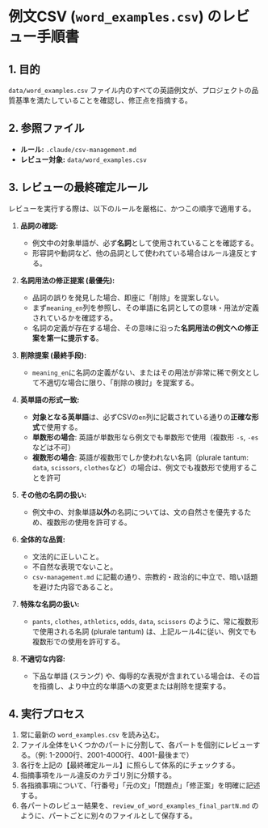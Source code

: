# 例文CSV (`word_examples.csv`) のレビュー手順書

## 1. 目的

`data/word_examples.csv` ファイル内のすべての英語例文が、プロジェクトの品質基準を満たしていることを確認し、修正点を指摘する。

## 2. 参照ファイル

- **ルール:** `.claude/csv-management.md`
- **レビュー対象:** `data/word_examples.csv`

## 3. レビューの最終確定ルール

レビューを実行する際は、以下のルールを厳格に、かつこの順序で適用する。

1.  **品詞の確認:**
    - 例文中の対象単語が、必ず**名詞**として使用されていることを確認する。
    - 形容詞や動詞など、他の品詞として使われている場合はルール違反とする。

2.  **名詞用法の修正提案 (最優先):**
    - 品詞の誤りを発見した場合、即座に「削除」を提案しない。
    - まず`meaning_en`列を参照し、その単語に名詞としての意味・用法が定義されているかを確認する。
    - 名詞の定義が存在する場合、その意味に沿った**名詞用法の例文への修正案を第一に提示する**。

3.  **削除提案 (最終手段):**
    - `meaning_en`に名詞の定義がない、またはその用法が非常に稀で例文として不適切な場合に限り、「削除の検討」を提案する。

4.  **英単語の形式一致:**
    - **対象となる英単語**は、必ずCSVの`en`列に記載されている通りの**正確な形式**で使用する。
    - **単数形の場合**: 英語が単数形なら例文でも単数形で使用（複数形 `-s`, `-es`などは不可）
    - **複数形の場合**: 英語が複数形でしか使われない名詞（plurale tantum: `data`, `scissors`, `clothes`など）の場合は、例文でも複数形で使用することを許可

5.  **その他の名詞の扱い:**
    - 例文中の、対象単語**以外**の名詞については、文の自然さを優先するため、複数形の使用を許可する。

6.  **全体的な品質:**
    - 文法的に正しいこと。
    - 不自然な表現でないこと。
    - `csv-management.md` に記載の通り、宗教的・政治的に中立で、暗い話題を避けた内容であること。

7.  **特殊な名詞の扱い:**
    - `pants`, `clothes`, `athletics`, `odds`, `data`, `scissors` のように、常に複数形で使用される名詞 (plurale tantum) は、上記ルール4に従い、例文でも複数形での使用を許可する。

8.  **不適切な内容:**
    - 下品な単語 (スラング) や、侮辱的な表現が含まれている場合は、その旨を指摘し、より中立的な単語への変更または削除を提案する。

## 4. 実行プロセス

1.  常に最新の `word_examples.csv` を読み込む。
2.  ファイル全体をいくつかのパートに分割して、各パートを個別にレビューする。（例: 1-2000行、2001-4000行、4001-最後まで）
3.  各行を上記の【最終確定ルール】に照らして体系的にチェックする。
4.  指摘事項をルール違反のカテゴリ別に分類する。
5.  各指摘事項について、「行番号」「元の文」「問題点」「修正案」を明確に記述する。
6.  各パートのレビュー結果を、`review_of_word_examples_final_partN.md` のように、パートごとに別々のファイルとして保存する。
